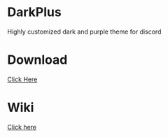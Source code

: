 # DarkPlus
Highly customized dark and purple theme for discord
# Download 
[Click Here](https://devevil.xyz/darkplus)
# Wiki
[Click here](https://github.com/DevEvil99/DarkPlus-Discord-Theme/wiki)
